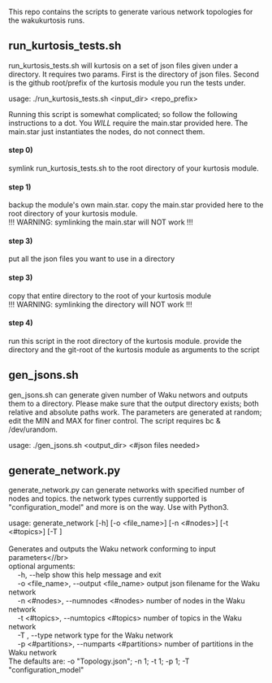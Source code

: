 This repo contains the scripts to generate various network topologies for the wakukurtosis runs. 

## run_kurtosis_tests.sh
run_kurtosis_tests.sh will kurtosis on a set of json files given under a directory. It requires two params. First is the directory of json files. Second is the github root/prefix of the kurtosis module you run the tests under.</br>

usage: ./run_kurtosis_tests.sh <input_dir> <repo_prefix> </br>

Running this script is somewhat complicated; so follow the following instructions to a dot. You *WILL* require the main.star provided here. The main.star just instantiates the nodes, do not connect them.

#### step 0)
  symlink  run_kurtosis_tests.sh to the root directory of your kurtosis module.</br>
#### step 1)
  backup the module's own main.star. copy the main.star provided here to the root directory of your kurtosis module.</br>
     !!! WARNING: symlinking the main.star will NOT work !!!</br>
#### step 3)
  put all the json files you want to use in a directory</br>
#### step 3)
   copy that entire directory to the root of your kurtosis module</br>
   !!! WARNING: symlinking the directory will NOT work !!!</br>
#### step 4)
   run this script in the root directory of the kurtosis module. provide the directory and the git-root of the kurtosis module as arguments to the script</br>




## gen_jsons.sh
gen_jsons.sh can generate given number of Waku networs and outputs them to a directory. Please make sure that the output directory exists; both relative and absolute paths work. The parameters are generated at random; edit the MIN and MAX for finer control. The script requires bc & /dev/urandom.<br>

usage: ./gen_jsons.sh <output_dir> <#json files needed> </br>

## generate_network.py
generate_network.py can generate networks with specified number of nodes and topics. the network types currently supported is "configuration_model" and more is on the way. Use with Python3.

usage: generate_network [-h] [-o <file_name>] [-n <#nodes>] [-t <#topics>]
                        [-T <type>] <br>
</br>
Generates and outputs the Waku network conforming to input parameters<//br>
</br>
optional arguments:</br>
&emsp;  -h, --help            show this help message and exit</br>
&emsp;  -o <file_name>, --output <file_name> output json filename for the Waku network </br>
&emsp;  -n <#nodes>, --numnodes <#nodes> number of nodes in the Waku network </br>
&emsp;  -t <#topics>, --numtopics <#topics> number of topics in the Waku network </br>
&emsp;  -T <type>, --type <type>  network type for the Waku network </br>
&emsp;  -p <#partitions>, --numparts <#partitions> number of partitions in the Waku network
</br>
The defaults are: -o "Topology.json"; -n 1; -t 1; -p 1; -T
"configuration_model"
</br>
